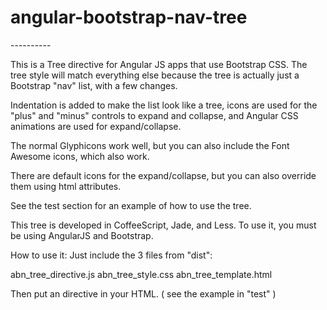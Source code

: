 
angular-bootstrap-nav-tree
==========================

<abn-tree>
----------


This is a Tree directive for Angular JS apps that use Bootstrap CSS.  The tree style will match everything else because the tree is actually just a Bootstrap "nav" list, with a few changes.

Indentation is added to make the list look like a tree, icons are used for the "plus" and "minus" controls to expand and collapse, and Angular CSS animations are used for expand/collapse.

The normal Glyphicons work well, but you can also include the Font Awesome icons, which also work.

There are default icons for the expand/collapse, but you can also override them using html attributes.



See the test section for an example of how to use the tree.

This tree is developed in CoffeeScript, Jade, and Less.
To use it, you must be using AngularJS and Bootstrap.

How to use it:
Just include the 3 files from "dist":

abn_tree_directive.js
abn_tree_style.css
abn_tree_template.html


Then put an <abn-tree> directive in your HTML.
( see the example in "test" )

